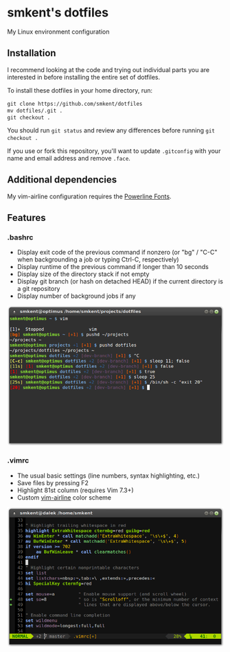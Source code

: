 # smkent's dotfiles

My Linux environment configuration

## Installation

I recommend looking at the code and trying out individual parts you are
interested in before installing the entire set of dotfiles.

To install these dotfiles in your home directory, run:

```shell
git clone https://github.com/smkent/dotfiles
mv dotfiles/.git .
git checkout .
```

You should run `git status` and review any differences before running
`git checkout .`

If you use or fork this repository, you'll want to update `.gitconfig` with
your name and email address and remove `.face`.

## Additional dependencies

My vim-airline configuration requires the
[Powerline Fonts](https://github.com/powerline/fonts).

## Features

### .bashrc

* Display exit code of the previous command if nonzero (or "bg" / "C-C" when
backgrounding a job or typing Ctrl-C, respectively)
* Display runtime of the previous command if longer than 10 seconds
* Display size of the directory stack if not empty
* Display git branch (or hash on detached HEAD) if the current directory is a
git repository
* Display number of background jobs if any

![screenshot of .bashrc in action](/.dotfiles/img/screenshot-bashrc.png)

### .vimrc

* The usual basic settings (line numbers, syntax highlighting, etc.)
* Save files by pressing F2
* Highlight 81st column (requires Vim 7.3+)
* Custom [vim-airline](https://github.com/vim-airline/vim-airline) color scheme

![vim screenshot](/.dotfiles/img/screenshot-vim.png)
